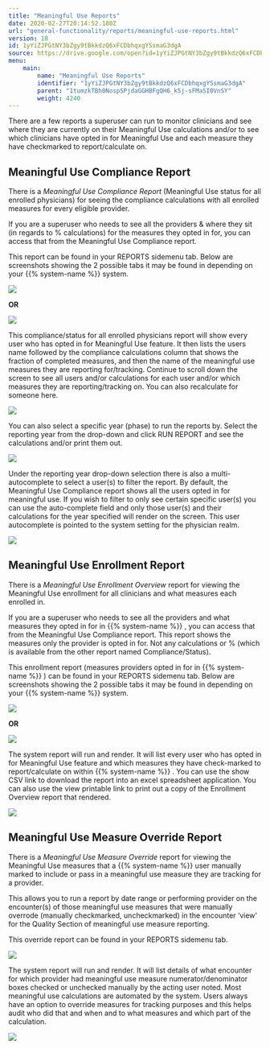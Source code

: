 ```yaml
---
title: "Meaningful Use Reports"
date: 2020-02-27T20:14:52.180Z
url: "general-functionality/reports/meaningful-use-reports.html"
version: 18
id: 1yYiZJPGtNY3bZgy9tBkkdzQ6xFCDbhqxgYSsmaG3dgA
source: https://drive.google.com/open?id=1yYiZJPGtNY3bZgy9tBkkdzQ6xFCDbhqxgYSsmaG3dgA
menu:
    main:
        name: "Meaningful Use Reports"
        identifier: "1yYiZJPGtNY3bZgy9tBkkdzQ6xFCDbhqxgYSsmaG3dgA"
        parent: "1tumzkTBh0NospSPjdaGGHBFgQH6_k5j-sFMaSI0VnSY"
        weight: 4240
---
```

There are a few reports a superuser can run to monitor clinicians and see where they are currently on their Meaningful Use calculations and/or to see which clinicians have opted in for Meaningful Use and each measure they have checkmarked to report/calculate on.

## Meaningful Use Compliance Report

There is a *Meaningful Use Compliance Report* (Meaningful Use status for all enrolled physicians) for seeing the compliance calculations with all enrolled measures for every eligible provider.

If you are a superuser who needs to see all the providers & where they sit (in regards to % calculations) for the measures they opted in for, you can access that from the Meaningful Use Compliance report.

This report can be found in your REPORTS sidemenu tab. Below are screenshots showing the 2 possible tabs it may be found in depending on your {{% system-name %}} system.

![](../../external_files/ce510b8fc57afd8c48065ff81fad6036.png)

**OR**

![](../../external_files/70d1711bc3b2d67155a8d3398c3de1eb.png)

This compliance/status for all enrolled physicians report will show every user who has opted in for Meaningful Use feature. It then lists the users name followed by the compliance calculations column that shows the fraction of completed measures, and then the name of the meaningful use measures they are reporting for/tracking. Continue to scroll down the screen to see all users and/or calculations for each user and/or which measures they are reporting/tracking on. You can also recalculate for someone here.

![](../../external_files/7950b17ea36d72071d572cb35d418f30.png)

You can also select a specific year (phase) to run the reports by. Select the reporting year from the drop-down and click RUN REPORT and see the calculations and/or print them out.

![](../../external_files/f37b176233b48c4c551a8d0623dab3d7.png)

Under the reporting year drop-down selection there is also a multi-autocomplete to select a user(s) to filter the report. By default, the Meaningful Use Compliance report shows all the users opted in for meaningful use. If you wish to filter to only see certain specific user(s) you can use the auto-complete field and only those user(s) and their calculations for the year specified will render on the screen. This user autocomplete is pointed to the system setting for the physician realm.

![](../../external_files/5275ed8a3994071c4871875132696cfe.png)

## Meaningful Use Enrollment Report

There is a *Meaningful Use Enrollment Overview* report for viewing the Meaningful Use enrollment for all clinicians and what measures each enrolled in.

If you are a superuser who needs to see all the providers and what measures they opted in for in {{% system-name %}} , you can access that from the Meaningful Use Compliance report. This report shows the measures only the provider is opted in for. Not any calculations or % (which is available from the other report named Compliance/Status).

This enrollment report (measures providers opted in for in {{% system-name %}} ) can be found in your REPORTS sidemenu tab. Below are screenshots showing the 2 possible tabs it may be found in depending on your {{% system-name %}} system.

![](../../external_files/3d127bd9bebf383b5d6ce2619d6e1d9e.png)

**OR**

![](../../external_files/48a44fda8b3a79264e7d2d6247de653d.png)

The system report will run and render. It will list every user who has opted in for Meaningful Use feature and which measures they have check-marked to report/calculate on within {{% system-name %}} . You can use the show CSV link to download the report into an excel spreadsheet application. You can also use the view printable link to print out a copy of the Enrollment Overview report that rendered.

![](../../external_files/6ae066555d3ee20b86dc5e36ccbe0666.png)

## Meaningful Use Measure Override Report

There is a *Meaningful Use Measure Override* report for viewing the Meaningful Use measures that a {{% system-name %}} user manually marked to include or pass in a meaningful use measure they are tracking for a provider.

This allows you to run a report by date range or performing provider on the encounter(s) of those meaningful use measures that were manually overrode (manually checkmarked, uncheckmarked) in the encounter ‘view' for the Quality Section of meaningful use measure reporting.

This override report can be found in your REPORTS sidemenu tab.

![](../../external_files/1b0ce5b8dff7138f8aed491b546ba86d.png)

The system report will run and render. It will list details of what encounter for which provider had meaningful use measure numerator/denominator boxes checked or unchecked manually by the acting user noted. Most meaningful use calculations are automated by the system. Users always have an option to override measures for tracking purposes and this helps audit who did that and when and to what measures and which part of the calculation.

![](../../external_files/4cbc386c416bf92d250ce387ed12a476.png)

